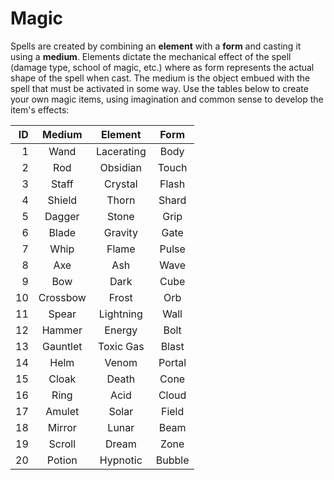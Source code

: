 # Magic
Spells are created by combining an **element** with a **form** and casting it using a **medium**. Elements dictate the mechanical effect of the spell (damage type, school of magic, etc.) where as form represents the actual shape of the spell when cast. The medium is the object embued with the spell that must be activated in some way. Use the tables below to create your own magic items, using imagination and common sense to develop the item's effects:

| ID  | Medium   | Element | Form |
| ---:|:--------:|:-------:|:----:|
| 1   | Wand     | Lacerating | Body   |
| 2   | Rod      | Obsidian   | Touch  |
| 3   | Staff    | Crystal    | Flash  |
| 4   | Shield   | Thorn      | Shard  |
| 5   | Dagger   | Stone      | Grip   |
| 6   | Blade    | Gravity    | Gate   |
| 7   | Whip     | Flame      | Pulse  |
| 8   | Axe      | Ash        | Wave   |
| 9   | Bow      | Dark       | Cube   |
| 10  | Crossbow | Frost      | Orb    |
| 11  | Spear    | Lightning  | Wall   |
| 12  | Hammer   | Energy     | Bolt   |
| 13  | Gauntlet | Toxic Gas  | Blast  |
| 14  | Helm     | Venom      | Portal |
| 15  | Cloak    | Death      | Cone   |
| 16  | Ring     | Acid       | Cloud  |
| 17  | Amulet   | Solar      | Field  |
| 18  | Mirror   | Lunar      | Beam   |
| 19  | Scroll   | Dream      | Zone   |
| 20  | Potion   | Hypnotic   | Bubble |
